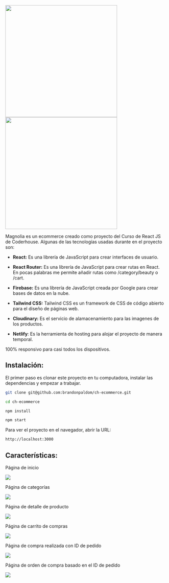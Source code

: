 <p>
  <a href="https://magnolia-shop.netlify.app/#gh-light-mode-only" target="_blank">
    <img src="https://res.cloudinary.com/dlomynswh/image/upload/v1654223173/ch-ecommerce/readme/logo-light_cyztqp.svg" width="350">
  </a>
  <a href="https://magnolia-shop.netlify.app/#gh-dark-mode-only" target="_blank">
    <img src="https://res.cloudinary.com/dlomynswh/image/upload/v1654223173/ch-ecommerce/readme/logo-dark_indlcg.svg" width="350">
  </a>
</p>

Magnolia es un ecommerce creado como proyecto del Curso de React JS de Coderhouse. Algunas de las tecnologías usadas durante en el proyecto son:

- **React:** Es una librería de JavaScript para crear interfaces de usuario.

- **React Router:** Es una librería de JavaScript para crear rutas en React. En pocas palabras me permite añadir rutas como /category/beauty o /cart.

- **Firebase:** Es una librería de JavaScript creada por Google para crear bases de datos en la nube.

- **Tailwind CSS:** Tailwind CSS es un framework de CSS de código abierto​ para el diseño de páginas web.

- **Cloudinary:** Es el servicio de alamacenamiento para las imagenes de los productos.

- **Netlify**: Es la herramienta de hosting para alojar el proyecto de manera temporal.

100% responsivo para casi todos los dispositivos.

## Instalación:

El primer paso es clonar este proyecto en tu computadora, instalar las dependencias y empezar a trabajar.

```bash
git clone git@github.com:brandonpaldom/ch-ecommerce.git

cd ch-ecommerce

npm install

npm start
```

Para ver el proyecto en el navegador, abrir la URL:

```bash
http://localhost:3000
```

## Características:

Página de inicio

![](https://res.cloudinary.com/dlomynswh/image/upload/v1654460593/ch-ecommerce/readme/Captura_de_Pantalla_2022-06-05_a_la_s_15.22.11_n6k4ke.png)

Página de categorías

![](https://res.cloudinary.com/dlomynswh/image/upload/v1654222624/ch-ecommerce/readme/Captura_de_Pantalla_2022-06-02_a_la_s_21.13.50_vpkmir.png)

Página de detalle de producto

![](https://res.cloudinary.com/dlomynswh/image/upload/v1654222623/ch-ecommerce/readme/Captura_de_Pantalla_2022-06-02_a_la_s_21.13.33_vgqh06.png)

Página de carrito de compras

![](https://res.cloudinary.com/dlomynswh/image/upload/v1654222620/ch-ecommerce/readme/Captura_de_Pantalla_2022-06-02_a_la_s_21.14.05_ycln8h.png)

Página de compra realizada con ID de pedido

![](https://res.cloudinary.com/dlomynswh/image/upload/v1654222623/ch-ecommerce/readme/Captura_de_Pantalla_2022-06-02_a_la_s_21.15.16_i4ilad.png)

Página de orden de compra basado en el ID de pedido

![](https://res.cloudinary.com/dlomynswh/image/upload/v1654222620/ch-ecommerce/readme/Captura_de_Pantalla_2022-06-02_a_la_s_21.14.48_mge6mb.png)
